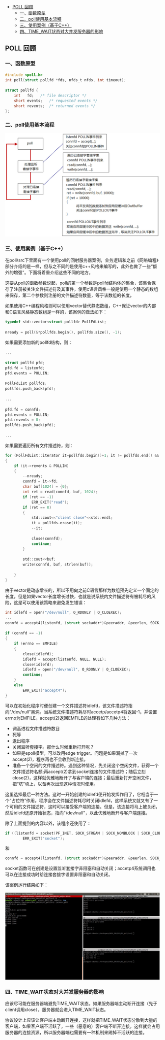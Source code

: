 <!-- START doctoc generated TOC please keep comment here to allow auto update -->
<!-- DON'T EDIT THIS SECTION, INSTEAD RE-RUN doctoc TO UPDATE -->


- [POLL 回顾](#poll-%E5%9B%9E%E9%A1%BE)
  - [一、函数原型](#%E4%B8%80%E5%87%BD%E6%95%B0%E5%8E%9F%E5%9E%8B)
  - [二、poll使用基本流程](#%E4%BA%8Cpoll%E4%BD%BF%E7%94%A8%E5%9F%BA%E6%9C%AC%E6%B5%81%E7%A8%8B)
  - [三、使用案例（基于C++）](#%E4%B8%89%E4%BD%BF%E7%94%A8%E6%A1%88%E4%BE%8B%E5%9F%BA%E4%BA%8Ec)
  - [四、TIME_WAIT状态对大并发服务器的影响](#%E5%9B%9Btime_wait%E7%8A%B6%E6%80%81%E5%AF%B9%E5%A4%A7%E5%B9%B6%E5%8F%91%E6%9C%8D%E5%8A%A1%E5%99%A8%E7%9A%84%E5%BD%B1%E5%93%8D)

<!-- END doctoc generated TOC please keep comment here to allow auto update -->

## POLL 回顾

### 一、函数原型

```c
#include <poll.h>
int poll(struct pollfd *fds, nfds_t nfds, int timeout);

struct pollfd {
	int   fd;	/* file descriptor */
	short events;	/* requested events */
	short revents;	/* returned events */
};
```

### 二、poll使用基本流程

<img src="./img/poll1.jpg" style="zoom:67%;" />

### 三、使用案例（基于C++）

在poll\src下里面有一个使用poll的回射服务器案例，业务逻辑和之前《网络编程》部分介绍的是一样，但与之不同的是使用c++风格来编写的，此外也做了一些“额外的增强”。下面将着重介绍这些不同的地方。

这要从poll的函数参数说起，poll的第一个参数是pollfd结构体的集合，该集合保存了注册被关注文件描述符及其事件，使用c语言风格一般是使用一个静态的数组来保存，第二个参数则注册的文件描述符数量，等于该数组的长度。

如果使用C++编程风格则可以使用vector替代静态数组，C++保证vector的内部和C语言风格静态数组是一样的，该案例的做法如下：
```c
typedef std::vector<struct pollfd> PollFdList;

nready = poll(&*pollfds.begin(), pollfds.size(), -1);
```
如果需要添加新的pollfd结构，则：
```c
...

struct pollfd pfd;
pfd.fd = listenfd;
pfd.events = POLLIN;

PollFdList pollfds;
pollfds.push_back(pfd);

...

pfd.fd = connfd;
pfd.events = POLLIN;
pfd.revents = 0;
pollfds.push_back(pfd);

...
```

如果需要遍历所有文件描述符，则：

```c
for (PollFdList::iterator it=pollfds.begin()+1; it != pollfds.end() && nready >0; ++it)
{
	if (it->revents & POLLIN)
	{
		--nready;
		connfd = it->fd;
		char buf[1024] = {0};
		int ret = read(connfd, buf, 1024);
		if (ret == -1)
			ERR_EXIT("read");
		if (ret == 0)
		{
			std::cout<<"client close"<<std::endl;
			it = pollfds.erase(it);
			--it;

			close(connfd);
			continue;
		}

		std::cout<<buf;
		write(connfd, buf, strlen(buf));
		
	}
}
```
由于vector是动态增长的，所以不用向之前C语言那样为数组预先定义一个固定的长度。但是如果vector长度增长过快，也就是说系统内文件描述符有被耗尽的风险，这是可以使用该策略来避免发生错误：
```c
int idlefd = open("/dev/null", O_RDONLY | O_CLOEXEC);
...
connfd = accept4(listenfd, (struct sockaddr*)&peeraddr, &peerlen, SOCK_NONBLOCK | SOCK_CLOEXEC);

if (connfd == -1)
{
	if (errno == EMFILE)
	{
		close(idlefd);
		idlefd = accept(listenfd, NULL, NULL);
		close(idlefd);
		idlefd = open("/dev/null", O_RDONLY | O_CLOEXEC);
		continue;
	}
	else
		ERR_EXIT("accept4");
}
```
可以在初始化程序时便创建一个文件描述符idlefd，该文件描述符指向"/dev/null"黑洞。当系统文件描述符耗尽时accetp/accetp4将返回-1，并设置errno为EMFILE。accept(2)返回EMFILE的处理有如下几种方法：

* 调高进程文件描述符数目
* 死等
* 退出程序
* 关闭监听套接字。那什么时候重新打开呢？
* 如果是epoll模型，可以改用edge trigger。问题是如果漏掉了一次accept(2)，程序再也不会收到新连接。
* 准备一个空闲的文件描述符。遇到这种情况，先关闭这个空闲文件，获得一个文件描述符名额;再accept(2)拿到socket连接的文件描述符；随后立刻close(2)，这样就优雅地断开了与客户端的连接；最后重新打开空闲文件，把“坑”填上，以备再次出现这种情况时使用。

这里选择最后一种方法。这时一开始创建的idlefd便开始发挥作用了，它相当于一个“占位符”作用，程序会在文件描述符耗尽时关闭idlefd，这样系统又就又有了一个可用的文件描述符，这时可以接受客户端的连接。但是，该连接将马上被关闭，然后idlefd还原开始状态，指向"/dev/null"，以此优雅地断开与客户端连接。

除了上面提到的内容以外，该程序还使用了：
```c
if ((listenfd = socket(PF_INET, SOCK_STREAM | SOCK_NONBLOCK | SOCK_CLOEXEC, IPPROTO_TCP)) < 0)
		ERR_EXIT("socket");
```
和
```c
connfd = accept4(listenfd, (struct sockaddr*)&peeraddr, &peerlen, SOCK_NONBLOCK | SOCK_CLOEXEC);
```
socket函数可在创建是设置监听套接字非阻塞和自动关闭；accetp4系统调用也可以在连接成功时给连接套接字设置非阻塞和自动关闭。

该案例运行结果如下：

![](./img/poll2.jpg)

### 四、TIME_WAIT状态对大并发服务器的影响

应该尽可能在服务器端避免TIME_WAIT状态。如果服务器端主动断开连接（先于client调用close），服务器就会进入TIME_WAIT状态。

协议设计上应该让客户端主动断开连接，这样就把TIME_WAIT状态分散到大量的客户端，如果客户端不活跃了，一些（恶意的）客户端不断开连接，这样就会占用服务器的连接资源，所以服务器端也需要有一种机制来踢掉不活跃的连接。
